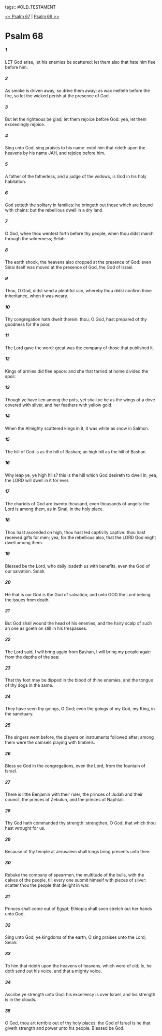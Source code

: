 tags:: #OLD_TESTAMENT

[<< Psalm 67](OLD_TESTAMENT/19_Psalms/Psalm_67.md) | [Psalm 69 >>](OLD_TESTAMENT/19_Psalms/Psalm_69.md)

# Psalm 68

##### 1

LET God arise, let his enemies be scattered: let them also that hate him flee before him.

##### 2

As smoke is driven away, so drive them away: as wax melteth before the fire, so let the wicked perish at the presence of God.

##### 3

But let the righteous be glad; let them rejoice before God: yea, let them exceedingly rejoice.

##### 4

Sing unto God, sing praises to his name: extol him that rideth upon the heavens by his name JAH, and rejoice before him.

##### 5

A father of the fatherless, and a judge of the widows, is God in his holy habitation.

##### 6

God setteth the solitary in families: he bringeth out those which are bound with chains: but the rebellious dwell in a dry land.

##### 7

O God, when thou wentest forth before thy people, when thou didst march through the wilderness; Selah:

##### 8

The earth shook, the heavens also dropped at the presence of God: even Sinai itself was moved at the presence of God, the God of Israel.

##### 9

Thou, O God, didst send a plentiful rain, whereby thou didst confirm thine inheritance, when it was weary.

##### 10

Thy congregation hath dwelt therein: thou, O God, hast prepared of thy goodness for the poor.

##### 11

The Lord gave the word: great was the company of those that published it.

##### 12

Kings of armies did flee apace: and she that tarried at home divided the spoil.

##### 13

Though ye have lien among the pots, yet shall ye be as the wings of a dove covered with silver, and her feathers with yellow gold.

##### 14

When the Almighty scattered kings in it, it was white as snow in Salmon.

##### 15

The hill of God is as the hill of Bashan; an high hill as the hill of Bashan.

##### 16

Why leap ye, ye high hills? this is the hill which God desireth to dwell in; yea, the LORD will dwell in it for ever.

##### 17

The chariots of God are twenty thousand, even thousands of angels: the Lord is among them, as in Sinai, in the holy place.

##### 18

Thou hast ascended on high, thou hast led captivity captive: thou hast received gifts for men; yea, for the rebellious also, that the LORD God might dwell among them.

##### 19

Blessed be the Lord, who daily loadeth us with benefits, even the God of our salvation. Selah.

##### 20

He that is our God is the God of salvation; and unto GOD the Lord belong the issues from death.

##### 21

But God shall wound the head of his enemies, and the hairy scalp of such an one as goeth on still in his trespasses.

##### 22

The Lord said, I will bring again from Bashan, I will bring my people again from the depths of the sea:

##### 23

That thy foot may be dipped in the blood of thine enemies, and the tongue of thy dogs in the same.

##### 24

They have seen thy goings, O God; even the goings of my God, my King, in the sanctuary.

##### 25

The singers went before, the players on instruments followed after; among them were the damsels playing with timbrels.

##### 26

Bless ye God in the congregations, even the Lord, from the fountain of Israel.

##### 27

There is little Benjamin with their ruler, the princes of Judah and their council, the princes of Zebulun, and the princes of Naphtali.

##### 28

Thy God hath commanded thy strength: strengthen, O God, that which thou hast wrought for us.

##### 29

Because of thy temple at Jerusalem shall kings bring presents unto thee.

##### 30

Rebuke the company of spearmen, the multitude of the bulls, with the calves of the people, till every one submit himself with pieces of silver: scatter thou the people that delight in war.

##### 31

Princes shall come out of Egypt; Ethiopia shall soon stretch out her hands unto God.

##### 32

Sing unto God, ye kingdoms of the earth; O sing praises unto the Lord; Selah:

##### 33

To him that rideth upon the heavens of heavens, which were of old; lo, he doth send out his voice, and that a mighty voice.

##### 34

Ascribe ye strength unto God: his excellency is over Israel, and his strength is in the clouds.

##### 35

O God, thou art terrible out of thy holy places: the God of Israel is he that giveth strength and power unto his people. Blessed be God.

